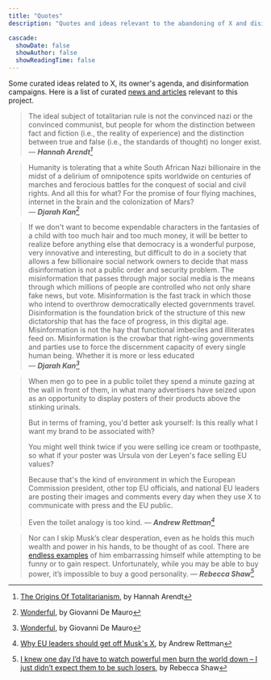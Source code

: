 ```yaml
---
title: "Quotes"
description: "Quotes and ideas relevant to the abandoning of X and disinformation campaigns"

cascade:
  showDate: false
  showAuthor: false
  showReadingTime: false
---
```


Some curated ideas related to X, its owner's agenda, and disinformation campaigns. Here is a list of curated [news and articles](/news) relevant to this project.

> The ideal subject of totalitarian rule is not the convinced nazi or the convinced communist, but people for whom the distinction between fact and fiction (i.e., the reality of experience) and the distinction between true and false (i.e., the standards of thought) no longer exist.<br>
> — <cite>**Hannah Arendt**[^1]</cite>



> Humanity is tolerating that a white South African Nazi billionaire in the midst of a delirium of omnipotence spits worldwide on centuries of marches and ferocious battles for the conquest of social and civil rights. And all this for what? For the promise of four flying machines, internet in the brain and the colonization of Mars?<br>
> — <cite>**Djarah Kan**[^2]</cite>

> If we don't want to become expendable characters in the fantasies of a child with too much hair and too much money, it will be better to realize before anything else that democracy is a wonderful purpose, very innovative and interesting, but difficult to do in a society that allows a few billionaire social network owners to decide that mass disinformation is not a public order and security problem. The misinformation that passes through major social media is the means through which millions of people are controlled who not only share fake news, but vote. Misinformation is the fast track in which those who intend to overthrow democratically elected governments travel. Disinformation is the foundation brick of the structure of this new dictatorship that has the face of progress, in this digital age. Misinformation is not the hay that functional imbeciles and illiterates feed on. Misinformation is the crowbar that right-wing governments and parties use to force the discernment capacity of every single human being. Whether it is more or less educated<br>
> — <cite>**Djarah Kan**[^2]</cite>

> When men go to pee in a public toilet they spend a minute gazing at the wall in front of them, in what many advertisers have seized upon as an opportunity to display posters of their products above the stinking urinals.  
>  
> But in terms of framing, you'd better ask yourself: Is this really what I want my brand to be associated with?  
>  
> You might well think twice if you were selling ice cream or toothpaste, so what if your poster was Ursula von der Leyen's face selling EU values?  
>  
> Because that's the kind of environment in which the European Commission president, other top EU officials, and national EU leaders are posting their images and comments every day when they use X to communicate with press and the EU public. 
>
> Even the toilet analogy is too kind.
> — <cite>**Andrew Rettman**[^3]</cite>

> Nor can I skip Musk’s clear desperation, even as he holds this much wealth and power in his hands, to be thought of as cool. There are [endless examples](https://www.independent.co.uk/life-style/elon-musk-jumping-on-stage-memes-trump-rally-video-b2624841.html) of him embarrassing himself while attempting to be funny or to gain respect. Unfortunately, while you may be able to buy power, it’s impossible to buy a good personality.
> — <cite>**Rebecca Shaw**[^4]</cite>




[^1]: [The Origins Of Totalitarianism](https://archive.org/details/TheOriginsOfTotalitarianism/), by Hannah Arendt
[^2]: [Wonderful](https://www.internazionale.it/magazine/giovanni-de-mauro/2025/01/23/meraviglioso), by Giovanni De Mauro
[^3]: [Why EU leaders should get off Musk's X](https://euobserver.com/EU%20&%20the%20World/ar1eb43d53), by Andrew Rettman
[^4]: [I knew one day I’d have to watch powerful men burn the world down – I just didn’t expect them to be such losers](https://www.theguardian.com/commentisfree/2025/jan/16/i-knew-one-day-id-have-to-watch-powerful-men-burn-the-world-down-i-just-didnt-expect-them-to-be-such-losers?CMP=fb_gu#Echobox=1737041303), by Rebecca Shaw 
